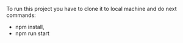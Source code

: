 To run this project you have to clone it to local machine and do next commands:

 - npm install,
 - npm run start